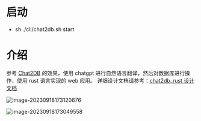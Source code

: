 # 启动

* sh ./cli/chat2db.sh start

# 介绍
参考 [Chat2DB](https://github.com/chat2db/Chat2DB) 的效果，使用 chatgpt 进行自然语言翻译，然后对数据库进行操作，使用 rust 语言实现的 web 应用。
详细设计文档请参考：[chat2db_rust 设计文档](rfcs/chat2db.md)



![image-20230918173120676](https://note-1305755407.cos.ap-nanjing.myqcloud.com/note/image-20230918173120676.png)



![image-20230918173049558](https://note-1305755407.cos.ap-nanjing.myqcloud.com/note/image-20230918173049558.png)